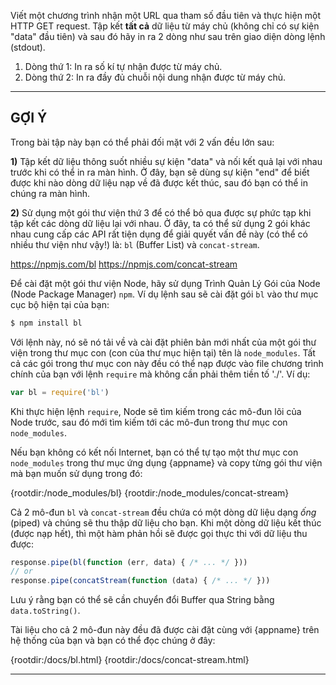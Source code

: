 Viết một chương trình nhận một URL qua tham số đầu tiên và thực hiện một HTTP GET request. Tập kết **tất cả** dữ liệu từ máy chủ (không chỉ có sự kiện "data" đầu tiên) và sau đó hãy in ra 2 dòng như sau trên giao diện dòng lệnh (stdout).

1. Dòng thứ 1: In ra số kí tự nhận được từ máy chủ.
2. Dòng thứ 2: In ra đầy đủ chuỗi nội dung nhận được từ máy chủ.

----------------------------------------------------------------------
## GỢI Ý

Trong bài tập này bạn có thể phải đối mặt với 2 vấn đều lớn sau:

**1)** Tập kết dữ liệu thông suốt nhiều sự kiện "data" và nối kết quả lại với nhau trước khi có thể in ra màn hình. Ở đây, bạn sẽ dùng sự kiện "end" để biết được khi nào dòng dữ liệu nạp về đã được kết thúc, sau đó bạn có thể in chúng ra màn hình.

**2)** Sử dụng một gói thư viện thứ 3 để có thể bỏ qua được sự phức tạp khi tập kết các dòng dữ liệu lại với nhau. Ở đây, ta có thể sử dụng 2 gói khác nhau cung cấp các API rất tiện dụng để giải quyết vấn đề này (có thể có nhiều thư viện như vậy!) là: `bl` (Buffer List) và `concat-stream`.

  <https://npmjs.com/bl>
  <https://npmjs.com/concat-stream>

Để cài đặt một gói thư viện Node, hãy sử dụng Trình Quản Lý Gói của Node (Node Package Manager) `npm`. Ví dụ lệnh sau sẽ cài đặt gói `bl` vào thư mục cục bộ hiện tại của bạn:

```sh
$ npm install bl
```

Với lệnh này, nó sẽ nó tải về và cài đặt phiên bản mới nhất của một gói thư viện trong thư mục con (con của thư mục hiện tại) tên là `node_modules`. Tất cả các gói trong thư mục con này đều có thể nạp được vào file chương trình chính của bạn với lệnh `require` mà không cần phải thêm tiền tố './'. Ví dụ:

```js
var bl = require('bl')
```

Khi thực hiện lệnh `require`, Node sẽ tìm kiếm trong các mô-đun lõi của Node trước, sau đó mới tìm kiếm tới các mô-đun trong thư mục con `node_modules`.

Nếu bạn không có kết nối Internet, bạn có thể tự tạo một thư mục con `node_modules` trong thư mục ứng dụng {appname} và copy từng gói thư viện mà bạn muốn sử dụng trong đó:

  {rootdir:/node_modules/bl}
  {rootdir:/node_modules/concat-stream}

Cả 2 mô-đun `bl` và `concat-stream` đều chứa có một dòng dữ liệu dạng *ống* (piped) và chúng sẽ thu thập dữ liệu cho bạn. Khi một dòng dữ liệu kết thúc (được nạp hết), thì một hàm phản hồi sẽ được gọi thực thi với dữ liệu thu được:

```js
response.pipe(bl(function (err, data) { /* ... */ }))
// or
response.pipe(concatStream(function (data) { /* ... */ }))
```

Lưu ý rằng bạn có thể sẽ cần chuyển đổi Buffer qua String bằng `data.toString()`.

Tài liệu cho cả 2 mô-đun này đều đã được cài đặt cùng với {appname} trên hệ thống của bạn và bạn có thể đọc chúng ở đây:

  {rootdir:/docs/bl.html}
  {rootdir:/docs/concat-stream.html}

----------------------------------------------------------------------

